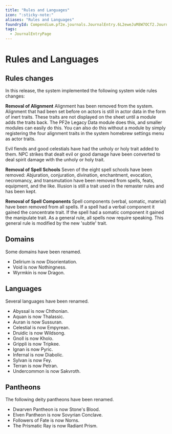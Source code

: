 ```yaml
---
title: "Rules and Languages"
icon: ":sticky-note:"
aliases: "Rules and Languages"
foundryId: Compendium.pf2e.journals.JournalEntry.6L2eweJuM8W7OCf2.JournalEntryPage.HtFFpq0n6tjZqLOO
tags:
  - JournalEntryPage
---
```


# Rules and Languages
## Rules changes

In this release, the system implemented the following system wide rules changes:

**Removal of Alignment** Alignment has been removed from the system. Alignment that had been set before on actors is still in actor data in the form of inert traits. These traits are not displayed on the sheet until a module adds the traits back. The PF2e Legacy Data module does this, and smaller modules can easily do this. You can also do this without a module by simply registering the four alignment traits in the system homebrew settings menu as actor traits.

Evil fiends and good celestials have had the unholy or holy trait added to them. NPC strikes that dealt evil or good damage have been converted to deal spirit damage with the unholy or holy trait.

**Removal of Spell Schools** Seven of the eight spell schools have been removed: Abjuration, conjuration, divination, enchantment, evocation, necromancy, and transmutation have been removed from spells, feats, equipment, and the like. Illusion is still a trait used in the remaster rules and has been kept.

**Removal of Spell Components** Spell components (verbal, somatic, material) have been removed from all spells. If a spell had a verbal component it gained the concentrate trait. If the spell had a somatic component it gained the manipulate trait. As a general rule, all spells now require speaking. This general rule is modified by the new 'subtle' trait.

## Domains

Some domains have been renamed.

*   Delirium is now Disorientation.
*   Void is now Nothingness.
*   Wyrmkin is now Dragon.

## Languages

Several languages have been renamed.

*   Abyssal is now Chthonian.
*   Aquan is now Thalassic.
*   Auran is now Sussuran.
*   Celestial is now Empyrean.
*   Druidic is now Wildsong.
*   Gnoll is now Kholo.
*   Grippli is now Tripkee.
*   Ignan is now Pyric.
*   Infernal is now Diabolic.
*   Sylvan is now Fey.
*   Terran is now Petran.
*   Undercommon is now Sakvroth.

## Pantheons

The following deity pantheons have been renamed.

*   Dwarven Pantheon is now Stone's Blood.
*   Elven Pantheon is now Sovyrian Conclave.
*   Followers of Fate is now Norns.
*   The Prismatic Ray is now Radiant Prism.